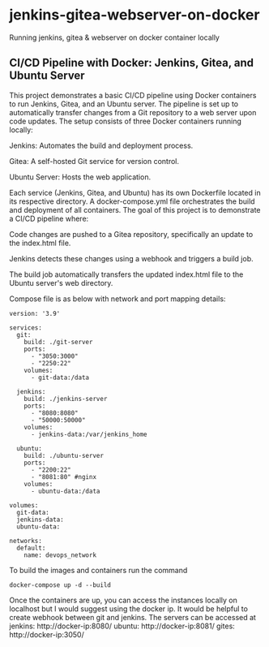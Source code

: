 # jenkins-gitea-webserver-on-docker
Running jenkins, gitea &amp; webserver on docker container locally

## CI/CD Pipeline with Docker: Jenkins, Gitea, and Ubuntu Server

This project demonstrates a basic CI/CD pipeline using Docker containers to run Jenkins, Gitea, and an Ubuntu server. The pipeline is set up to automatically transfer changes from a Git repository to a web server upon code updates.
The setup consists of three Docker containers running locally:

Jenkins: Automates the build and deployment process.

Gitea: A self-hosted Git service for version control.

Ubuntu Server: Hosts the web application.

Each service (Jenkins, Gitea, and Ubuntu) has its own Dockerfile located in its respective directory. A docker-compose.yml file orchestrates the build and deployment of all containers.
The goal of this project is to demonstrate a CI/CD pipeline where:

Code changes are pushed to a Gitea repository, specifically an update to the index.html file.

Jenkins detects these changes using a webhook and triggers a build job.

The build job automatically transfers the updated index.html file to the Ubuntu server's web directory.


Compose file is as below with network and port mapping details:

```
version: '3.9'

services:
  git:
    build: ./git-server
    ports:
      - "3050:3000"
      - "2250:22"
    volumes:
      - git-data:/data

  jenkins:
    build: ./jenkins-server
    ports:
      - "8080:8080"
      - "50000:50000"
    volumes:
      - jenkins-data:/var/jenkins_home

  ubuntu:
    build: ./ubuntu-server
    ports:
      - "2200:22"
      - "8081:80" #nginx
    volumes:
      - ubuntu-data:/data

volumes:
  git-data:
  jenkins-data:
  ubuntu-data:

networks:
  default:
    name: devops_network
```

To build the images and containers run the command
```
docker-compose up -d --build
```
Once the containers are up, you can access the instances locally on localhost but I would suggest using the docker ip. It would be helpful to create webhook between git and jenkins.
The servers can be accessed at
jenkins: http://docker-ip:8080/
ubuntu: http://docker-ip:8081/
gites: http://docker-ip:3050/


